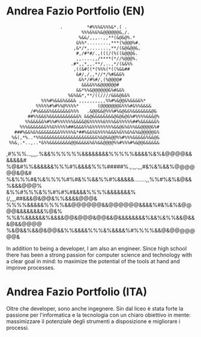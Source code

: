 # Andrea Fazio Portfolio (EN)

                        .         *#%%%&%%%&*.( .                             
                                %%%&%&%&@@@@@@&,/.                            
                               %&&/,,,..,,**(&@&@%.*                          
                              &%%*........,***(%@@@%#.                        
                             ,&*/*,.......,**/(&@&@@&,                        
                              #,/#*#/.,(((/(%((&@@@&.                         
                              ,,....,,/****(*//%@@@%.                         
                            .#*,,*,,.**/,..,*/(&&%%                           
                             ,((&#((*(%%%(*((%&&##                            
                              &#/,/,,*//*/%#&&&%                              
                               &%*/#%#/,(%@@@@#                               
                                &&&&%%&@@@@@@#                                
                              &&*%%&@@@@@@&%#&&%                              
                           %&%&&*,**/((////&&&@&&%                            
                 %%%#%&&&%&&&& ,,,,,,,,,,%%#%&@@&%&&&&%*                      
               %%%%%#%#%%@%%%%*       (@@@@@@@&%%%#&%%&&&&                  
             /#%&&&&%&&&&&&&%%%   .&@@&&@%%%#%&@&&%&&&&&&&@&                  
            ##%%&&&%&&&&&&&&&&&% &&@&&&&&&&&@&@&@&%#%%%%&&&@%                 
           %%&&&&&%#%%#%%%%%%&&&&@&%%%%%&%%%&&%%%%%##%&&&&&&%                 
         %%%&&&&&&&%%&%%%%%##&&&&%%&%%%%%%%%&&@&%&%%&&@@@@&%#                 
       ###%&&%&%&&&&&&&&%%%%%&*##%&&%&%%%%&&&%&%%&%&%&@@@@@&%                 
      %&(,*%..*%%&&&&&&&&&&&&&&&&&&&&&%&@&&@@%%#%%%&&&&&%&&@&                 
     %%&,.*..,..*&%%&&&&&&&&@@&&&&&%&%&&@@@@%%#%%%#%&@@&&&&&&                 
   ,#%%%..*.,,,,.*%&&%%%%%%&&&&&&&&%%%%%&&&&%&%&@@@@&&&&&&&#                  
  %@&#%%&&&&&&%%%#%&&&&%%%#####%.,.,,.,,,#&%&%&&%@@@@@@&@&#                   
 %&%%%#&%&%%%%#%#&%%&&%%#%&&&&&........,,%%#%&%&@&&%&&&@@@%                   
 &%%#%%%&%%#%#%#&&&&%%%%&&&&&&&%(/,,,,##&&&@&@@&%%&&&&@@@&                    
  %%%%&&&&&%%%%&&@@@@@@&&@@@@@@&&&&%#&%&%&@@@@&&&&&&&&%@&%                    
  %%&%&&&&&&%&&&&@@&@@@&@@&&@&&&&&&&&%&&%&%%&&@&&&@&&@@@@                     
          %&@&&%&&@&@@&&%%&&&&%%%&%&&&&%#%%%%&&@&@@@@@@@&                     

In addition to being a developer, I am also an engineer. Since high school there has been a strong passion for computer science and technology with a clear goal in mind: to maximize the potential of the tools at hand and improve processes.


# Andrea Fazio Portfolio (ITA)

Oltre che developer, sono anche ingegnere. Sin dal liceo è stata forte la passione per l'informatica e la tecnologia con un chiaro obiettivo in mente: massimizzare il potenziale degli strumenti a disposizione e migliorare i processi.
